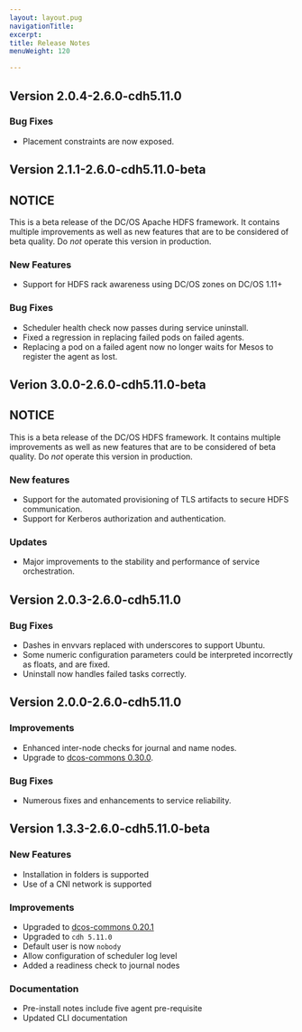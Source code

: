 ```yaml
---
layout: layout.pug
navigationTitle: 
excerpt:
title: Release Notes
menuWeight: 120

---
```


<!-- This source repo for this topic is https://github.com/mesosphere/dcos-commons -->


## Version 2.0.4-2.6.0-cdh5.11.0

### Bug Fixes
- Placement constraints are now exposed.

## Version 2.1.1-2.6.0-cdh5.11.0-beta

## NOTICE

This is a beta release of the DC/OS Apache HDFS framework. It contains multiple improvements as well as new features that are to be considered of beta quality. Do _not_ operate this version in production.

### New Features
- Support for HDFS rack awareness using DC/OS zones on DC/OS 1.11+

### Bug Fixes
- Scheduler health check now passes during service uninstall.
- Fixed a regression in replacing failed pods on failed agents.
- Replacing a pod on a failed agent now no longer waits for Mesos to register the agent as lost.

## Verion 3.0.0-2.6.0-cdh5.11.0-beta

## NOTICE

This is a beta release of the DC/OS HDFS framework. It contains multiple improvements as well as new features that are to be considered of beta quality. Do _not_ operate this version in production.

### New features
- Support for the automated provisioning of TLS artifacts to secure HDFS communication.
- Support for Kerberos authorization and authentication.

### Updates
- Major improvements to the stability and performance of service orchestration.

## Version 2.0.3-2.6.0-cdh5.11.0

### Bug Fixes
* Dashes in envvars replaced with underscores to support Ubuntu.
* Some numeric configuration parameters could be interpreted incorrectly as floats, and are fixed.
* Uninstall now handles failed tasks correctly.

## Version 2.0.0-2.6.0-cdh5.11.0

### Improvements
- Enhanced inter-node checks for journal and name nodes.
- Upgrade to [dcos-commons 0.30.0](https://github.com/mesosphere/dcos-commons/releases/tag/0.30.0).

### Bug Fixes
- Numerous fixes and enhancements to service reliability.

## Version 1.3.3-2.6.0-cdh5.11.0-beta

### New Features
- Installation in folders is supported
- Use of a CNI network is supported

### Improvements
- Upgraded to [dcos-commons 0.20.1](https://github.com/mesosphere/dcos-commons/releases/tag/0.20.1)
- Upgraded to `cdh 5.11.0`
- Default user is now `nobody`
- Allow configuration of scheduler log level
- Added a readiness check to journal nodes

### Documentation
- Pre-install notes include five agent pre-requisite
- Updated CLI documentation
